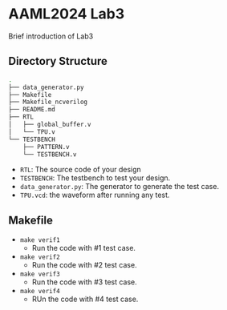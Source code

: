 # AAML2024 Lab3


Brief introduction of Lab3


## Directory Structure
```bash
.
├── data_generator.py
├── Makefile
├── Makefile_ncverilog
├── README.md
├── RTL
│   ├── global_buffer.v
│   └── TPU.v
└── TESTBENCH
    ├── PATTERN.v
    └── TESTBENCH.v
```

- `RTL`: The source code of your design
- `TESTBENCH`: The testbench to test your design.
- `data_generator.py`: The generator to generate the test case.
- `TPU.vcd`: the waveform after running any test.

## Makefile
- `make verif1`
    - Run the code with #1 test case.
- `make verif2`
    - Run the code with #2 test case.
- `make verif3`
    - Run the code with #3 test case.
- `make verif4`
    - RUn the code with #4 test case.


